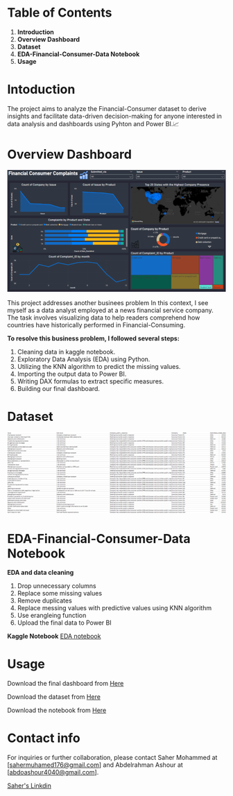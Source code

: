 # Table of Contents
1. **Introduction**
2. **Overview Dashboard**
4. **Dataset**
5. **EDA-Financial-Consumer-Data Notebook**
6. **Usage**

# Intoduction
The project aims to analyze the Financial-Consumer dataset to derive insights and facilitate data-driven decision-making for anyone interested in data analysis and dashboards using Pyhton and Power BI.📈

# Overview Dashboard
![Dashboard](Dashboard0.png)

This project addresses another businees problem In this context, I see myself as a data analyst employed at a news financial service company. The task involves visualizing data to help readers comprehend how countries have historically performed in Financial-Consuming.

**To resolve this business problem, I followed several steps:**

1. Cleaning data in kaggle notebook.
2. Exploratory Data Analysis (EDA) using Python.
3. Utilizing the KNN algorithm to predict the missing values.
4. Importing the output data to Power BI.
5. Writing DAX formulas to extract specific measures.
6. Building our final dashboard.


# Dataset
![Dataset](dataset.png)


# EDA-Financial-Consumer-Data Notebook

**EDA and data cleaning**
1. Drop unnecessary columns
2. Replace some missing values
3. Remove duplicates
4. Replace messing values with predictive values using KNN algorithm
5. Use erangleing function
6. Upload the final data to Power BI

**Kaggle Notebook**
[EDA notebook](https://github.com/sahermuhamed1/Financial-Consumer-Data/blob/main/eda-financial-consumer-data.ipynb)

# Usage
Download the final dashboard from [Here](https://github.com/sahermuhamed1/Financial-Consumer-Data/blob/main/FInancial%20consumer%20project.pbix)

Download the dataset from [Here](https://github.com/sahermuhamed1/Financial-Consumer-Data/blob/main/Financial_Consumer_data111.csv)

Download the notebook from [Here](https://github.com/sahermuhamed1/Financial-Consumer-Data/blob/main/eda-financial-consumer-data.ipynb)

# Contact info
For inquiries or further collaboration, please contact Saher Mohammed at [sahermuhamed176@gmail.com] and Abdelrahman Ashour at [abdoashour4040@gmail.com].

[Saher's Linkdin](https://www.linkedin.com/in/sahermuhamed/)

